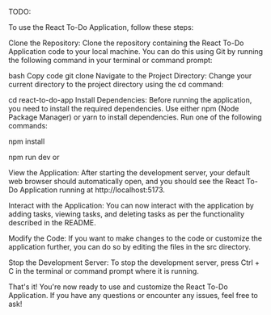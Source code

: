 TODO:


To use the React To-Do Application, follow these steps:

Clone the Repository: Clone the repository containing the React To-Do Application code to your local machine. You can do this using Git by running the following command in your terminal or command prompt:

bash Copy code git clone Navigate to the Project Directory: Change your current directory to the project directory using the cd command:

cd react-to-do-app Install Dependencies: Before running the application, you need to install the required dependencies. Use either npm (Node Package Manager) or yarn to install dependencies. Run one of the following commands:

npm install

npm run dev or

View the Application: After starting the development server, your default web browser should automatically open, and you should see the React To-Do Application running at http://localhost:5173.

Interact with the Application: You can now interact with the application by adding tasks, viewing tasks, and deleting tasks as per the functionality described in the README.

Modify the Code: If you want to make changes to the code or customize the application further, you can do so by editing the files in the src directory.

Stop the Development Server: To stop the development server, press Ctrl + C in the terminal or command prompt where it is running.

That's it! You're now ready to use and customize the React To-Do Application. If you have any questions or encounter any issues, feel free to ask!
